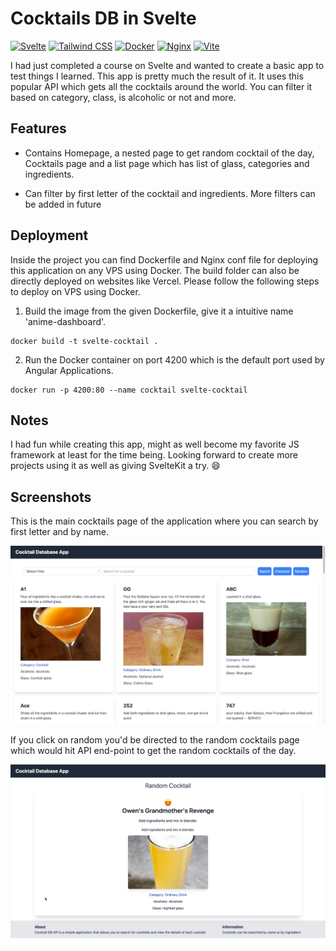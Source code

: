 # Cocktails DB in Svelte

[![Svelte](https://img.shields.io/badge/-Svelte-ff3e00?style=flat-square&logo=svelte&logoColor=white)](https://svelte.dev/)
[![Tailwind CSS](https://img.shields.io/badge/-Tailwind%20CSS-38b2ac?style=flat-square&logo=tailwind-css&logoColor=white)](https://tailwindcss.com/)
[![Docker](https://img.shields.io/badge/-Docker-2496ed?style=flat-square&logo=docker&logoColor=white)](https://www.docker.com/)
[![Nginx](https://img.shields.io/badge/-Nginx-269539?style=flat-square&logo=nginx&logoColor=white)](https://nginx.org/)
[![Vite](https://img.shields.io/badge/-Vite-646cff?style=flat-square&logo=vite&logoColor=white)](https://vitejs.dev/)

I had just completed a course on Svelte and wanted to create a basic app to test things I learned. This app is pretty much the result of it. It uses this popular API which gets all the cocktails around the world. You can filter it based on category, class, is alcoholic or not and more.

## Features

- Contains Homepage, a nested page to get random cocktail of the day, Cocktails page and a list page which has list of glass, categories and ingredients.

- Can filter by first letter of the cocktail and ingredients. More filters can be added in future

## Deployment

Inside the project you can find Dockerfile and Nginx conf file for deploying this application on any VPS using Docker. The build folder can also be directly deployed on websites like Vercel. Please follow the following steps to deploy on VPS using Docker.

1. Build the image from the given Dockerfile, give it a intuitive name 'anime-dashboard'.

```
docker build -t svelte-cocktail . 
```

2. Run the Docker container on port 4200 which is the default port used by Angular Applications.

```
docker run -p 4200:80 --name cocktail svelte-cocktail
```

## Notes

I had fun while creating this app, might as well become my favorite JS framework at least for the time being. Looking forward to create more projects using it as well as giving SvelteKit a try. 😄

## Screenshots

This is the main cocktails page of the application where you can search by first letter and by name.

![Screenshot 1](screenshots/1.png)

If you click on random you'd be directed to the random cocktails page which would hit API end-point to get the random cocktails of the day.

![Screenshot 2](screenshots/2.png)

